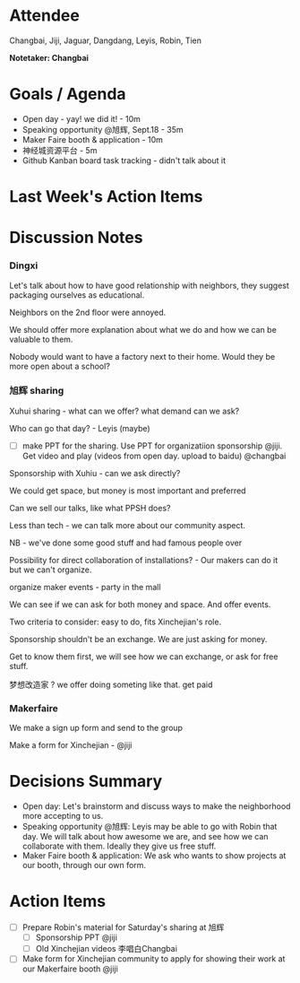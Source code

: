 # **Attendee**

Changbai, Jiji, Jaguar, Dangdang, Leyis, Robin, Tien

**Notetaker: Changbai**

# **Goals / Agenda**

* Open day - yay! we did it! - 10m
* Speaking opportunity @旭辉, Sept.18 - 35m
* Maker Faire booth & application - 10m
* 神经城资源平台 - 5m
* Github Kanban board task tracking - didn't talk about it
# **Last Week's Action Items**

# **Discussion Notes**

### **Dingxi**

Let's talk about how to have good relationship with neighbors, they suggest packaging ourselves as educational.

Neighbors on the 2nd floor were annoyed. 

We should offer more explanation about what we do and how we can be valuable to them.

Nobody would want to have a factory next to their home. Would they be more open about a school?

### 旭辉 sharing

Xuhui sharing - what can we offer? what demand can we ask?

Who can go that day? - Leyis (maybe)

- [ ] make PPT for the sharing. Use PPT for organizatiion sponsorship @jiji. Get video and play (videos from open day. upload to baidu) @changbai

Sponsorship with Xuhiu - can we ask directly?  

We could get space, but money is most important and preferred

Can we sell our talks, like what PPSH does? 

Less than tech - we can talk more about our community aspect. 

NB - we've done some good stuff and had famous people over

Possibility for direct collaboration of installations? -  Our makers can do it but we can't organize.

organize maker events - party in the mall

We can see if we can ask for both money and space. And offer events.

Two criteria to consider: easy to do, fits Xinchejian's role.

Sponsorship shouldn't be an exchange. We are just asking for money.

Get to know them first, we will see how we can exchange, or ask for free stuff.

梦想改造家 ? we offer doing someting like that. get paid

### Makerfaire

We make a sign up form and send to the group

Make a form for Xinchejian - @jiji

# **Decisions Summary**

* Open day: Let's brainstorm and discuss ways to make the neighborhood more accepting to us.
* Speaking opportunity @旭辉: Leyis may be able to go with Robin that day. We will talk about how awesome we are, and see how we can collaborate with them. Ideally they give us free stuff.
* Maker Faire booth & application: We ask who wants to show projects at our booth, through our own form.
# **Action Items**

- [ ] Prepare Robin's material for Saturday's sharing at 旭辉
    - [ ] Sponsorship PPT @jiji
    - [ ] Old Xinchejian videos 李唱白Changbai
- [ ] Make form for Xinchejian community to apply for showing their work at our Makerfaire booth @jiji
